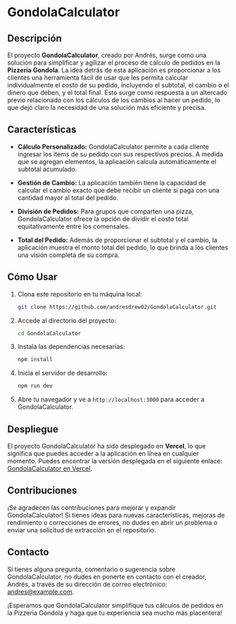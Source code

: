 # GondolaCalculator

## Descripción

El proyecto **GondolaCalculator**, creado por Andrés, surge como una solución para simplificar y agilizar el proceso de cálculo de pedidos en la **Pizzería Gondola**. La idea detrás de esta aplicación es proporcionar a los clientes una herramienta fácil de usar que les permita calcular individualmente el costo de su pedido, incluyendo el subtotal, el cambio o el dinero que deben, y el total final. Esto surge como respuesta a un altercado previo relacionado con los cálculos de los cambios al hacer un pedido, lo que dejó claro la necesidad de una solución más eficiente y precisa.

## Características

- **Cálculo Personalizado:** GondolaCalculator permite a cada cliente ingresar los ítems de su pedido con sus respectivos precios. A medida que se agregan elementos, la aplicación calcula automáticamente el subtotal acumulado.

- **Gestión de Cambio:** La aplicación también tiene la capacidad de calcular el cambio exacto que debe recibir un cliente si paga con una cantidad mayor al total del pedido.

- **División de Pedidos:** Para grupos que comparten una pizza, GondolaCalculator ofrece la opción de dividir el costo total equitativamente entre los comensales.

- **Total del Pedido:** Además de proporcionar el subtotal y el cambio, la aplicación muestra el monto total del pedido, lo que brinda a los clientes una visión completa de su compra.

## Cómo Usar

1. Clona este repositorio en tu máquina local:

   ```bash
   git clone https://github.com/andresdrew02/GondolaCalculator.git
   ```

2. Accede al directorio del proyecto:

   ```bash
   cd GondolaCalculator
   ```

3. Instala las dependencias necesarias:

   ```bash
   npm install
   ```

4. Inicia el servidor de desarrollo:

   ```bash
   npm run dev
   ```

5. Abre tu navegador y ve a `http://localhost:3000` para acceder a GondolaCalculator.

## Despliegue

El proyecto GondolaCalculator ha sido desplegado en **Vercel**, lo que significa que puedes acceder a la aplicación en línea en cualquier momento. Puedes encontrar la versión desplegada en el siguiente enlace: [GondolaCalculator en Vercel](https://gondola-calculator.vercel.app/).

## Contribuciones

¡Se agradecen las contribuciones para mejorar y expandir GondolaCalculator! Si tienes ideas para nuevas características, mejoras de rendimiento o correcciones de errores, no dudes en abrir un problema o enviar una solicitud de extracción en el repositorio.

## Contacto

Si tienes alguna pregunta, comentario o sugerencia sobre GondolaCalculator, no dudes en ponerte en contacto con el creador, Andrés, a través de su dirección de correo electrónico: andres@example.com.

¡Esperamos que GondolaCalculator simplifique tus cálculos de pedidos en la Pizzería Gondola y haga que tu experiencia sea mucho más placentera!
